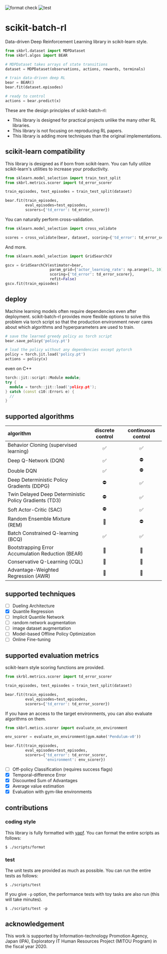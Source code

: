 ![format check](https://github.com/takuseno/scikit-batch-rl/workflows/format%20check/badge.svg)
![test](https://github.com/takuseno/scikit-batch-rl/workflows/test/badge.svg)

# scikit-batch-rl
Data-driven Deep Reinforcement Learning library in scikit-learn style.

```py
from skbrl.dataset import MDPDataset
from skbrl.algos import BEAR

# MDPDataset takes arrays of state transitions
dataset = MDPDataset(observations, actions, rewards, terminals)

# train data-driven deep RL
bear = BEAR()
bear.fit(dataset.episodes)

# ready to control
actions = bear.predict(x)
```

These are the design principles of scikit-batch-rl:
- This library is designed for practical projects unlike the many other RL libraries.
- This library is not focusing on reproducing RL papers.
- This library is adding more techniques than the original implementations.

## scikit-learn compatibility
This library is designed as if born from scikit-learn.
You can fully utilize scikit-learn's utilities to increase your productivity.
```py
from sklearn.model_selection import train_test_split
from skbrl.metrics.scorer import td_error_scorer

train_episodes, test_episodes = train_test_split(dataset)

bear.fit(train_episodes,
         eval_episodes=test_episodes,
         scorers={'td_error': td_error_scorer})
```

You can naturally perform cross-validation.
```py
from sklearn.model_selection import cross_validate

scores = cross_validate(bear, dataset, scoring={'td_error': td_error_scorer})
```

And more.
```py
from sklearn.model_selection import GridSearchCV

gscv = GridSearchCV(estimator=bear,
                    param_grid={'actor_learning_rate': np.arange(1, 10) * 1e-3},
                    scoring={'td_error': td_error_scorer},
                    refit=False)
gscv.fit(train_episodes)
```

## deploy
Machine learning models often require dependencies even after deployment.
scikit-batch-rl provides more flexible options to solve this problem via torch
script so that the production environment never cares about which algorithms
and hyperparameters are used to train.

```py
# save the learned greedy policy as torch script
bear.save_policy('policy.pt')

# load the policy without any dependencies except pytorch
policy = torch.jit.load('policy.pt')
actions = policy(x)
```

even on C++
```c++
torch::jit::script::Module module;
try {
  module = torch::jit::load('policy.pt');
} catch (const c10::Error& e) {
  //
}
```

## supported algorithms
| algorithm | discrete control | continuous control |
|:-|:-:|:-:|
| Behavior Cloning (supervised learning) | :white_check_mark: | :white_check_mark: |
| Deep Q-Network (DQN) | :white_check_mark: | :no_entry: |
| Double DQN | :white_check_mark: | :no_entry: |
| Deep Deterministic Policy Gradients (DDPG) | :no_entry: | :white_check_mark: |
| Twin Delayed Deep Deterministic Policy Gradients (TD3) | :no_entry: | :white_check_mark: |
| Soft Actor-Critic (SAC) | :no_entry: | :white_check_mark: |
| Random Ensemble Mixture (REM) | :construction: | :no_entry: |
| Batch Constrained Q-learning (BCQ) | :white_check_mark: | :white_check_mark: |
| Bootstrapping Error Accumulation Reduction (BEAR) | :construction: | :construction: |
| Conservative Q-Learning (CQL) | :construction: | :construction: |
| Advantage-Weighted Regression (AWR) | :construction: | :construction: |

## supported techniques
- [ ] Dueling Architecture
- [x] Quantile Regression
- [ ] Implicit Quantile Network
- [ ] random network augmentation
- [ ] image dataset augmentation
- [ ] Model-based Offline Policy Optimization
- [ ] Online Fine-tuning

## supported evaluation metrics
scikit-learn style scoring functions are provided.
```py
from skrbl.metrics.scorer import td_error_scorer

train_episodes, test_episodes = train_test_split(dataset)

bear.fit(train_episodes,
         eval_episodes=test_episodes,
         scorers={'td_error': td_error_scorer})
```

If you have an access to the target environments, you can also evaluate
algorithms on them.
```py
from skbrl.metics.scorer import evaluate_on_environment

env_scorer = evaluate_on_environment(gym.make('Pendulum-v0'))

bear.fit(train_episodes,
         eval_episodes=test_episodes,
         scorers={'td_error': td_error_scorer,
                  'environment': env_scorer})
```

- [ ] Off-policy Classification (requires success flags)
- [x] Temporal-difference Error
- [x] Discounted Sum of Advantages
- [x] Average value estimation
- [x] Evaluation with gym-like environments

## contributions
### coding style
This library is fully formatted with [yapf](https://github.com/google/yapf).
You can format the entire scripts as follows:
```
$ ./scripts/format
```

### test
The unit tests are provided as much as possible.
You can run the entire tests as follows:
```
$ ./scripts/test
```

If you give `-p` option, the performance tests with toy tasks are also run
(this will take minutes).
```
$ ./scripts/test -p
```

## acknowledgement
This work is supported by Information-technology Promotion Agency, Japan
(IPA), Exploratory IT Human Resources Project (MITOU Program) in the fiscal
year 2020.
